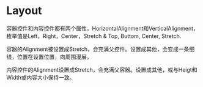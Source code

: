 # Layout

容器控件和内容控件都有两个属性，HorizontalAlignment和VerticalAlignment，枚举值是Left，Right，Center，Stretch & Top, Buttom, Center, Stretch.

容器的Alignment被设置成Stretch，会充满父控件。设置成其他，会变成一条细线，位置在设置位置，向周围漫展。

内容控件的Alignment设置成Stretch，会充满父容器。设置成其他，或与Heigt和Width或内容大小保持一致。